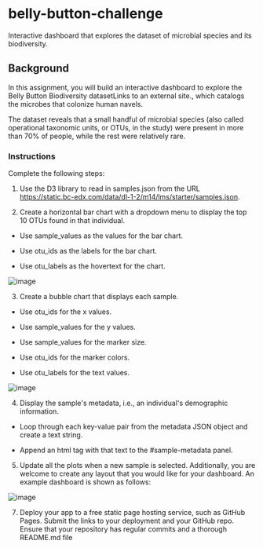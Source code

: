 # belly-button-challenge
Interactive dashboard that explores the dataset of microbial species and its biodiversity.

## Background
In this assignment, you will build an interactive dashboard to explore the Belly Button Biodiversity datasetLinks to an external site., which catalogs the microbes that colonize human navels.

The dataset reveals that a small handful of microbial species (also called operational taxonomic units, or OTUs, in the study) were present in more than 70% of people, while the rest were relatively rare.

### Instructions
Complete the following steps:

1. Use the D3 library to read in samples.json from the URL https://static.bc-edx.com/data/dl-1-2/m14/lms/starter/samples.json.

2. Create a horizontal bar chart with a dropdown menu to display the top 10 OTUs found in that individual.

- Use sample_values as the values for the bar chart.

- Use otu_ids as the labels for the bar chart.

- Use otu_labels as the hovertext for the chart.

![image](https://github.com/karenreyesss/belly-button-challenge/assets/151306990/6f5b2183-c7bf-4849-ac89-24be796f21c8)

3. Create a bubble chart that displays each sample.

- Use otu_ids for the x values.

- Use sample_values for the y values.

- Use sample_values for the marker size.

- Use otu_ids for the marker colors.

- Use otu_labels for the text values.

![image](https://github.com/karenreyesss/belly-button-challenge/assets/151306990/d543e330-91c0-4ecb-9071-82e5b59888ce)

4. Display the sample's metadata, i.e., an individual's demographic information.

- Loop through each key-value pair from the metadata JSON object and create a text string.

- Append an html tag with that text to the #sample-metadata panel.

5. Update all the plots when a new sample is selected. Additionally, you are welcome to create any layout that you would like for your dashboard. An example dashboard is shown as follows:
   
![image](https://github.com/karenreyesss/belly-button-challenge/assets/151306990/5e5cc4ad-f7ab-48c5-9b0b-1339614f5048)

7. Deploy your app to a free static page hosting service, such as GitHub Pages. Submit the links to your deployment and your GitHub repo. Ensure that your repository has regular commits and a thorough README.md file
